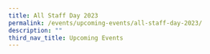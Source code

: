 ```yaml
---
title: All Staff Day 2023
permalink: /events/upcoming-events/all-staff-day-2023/
description: ""
third_nav_title: Upcoming Events
---
```

